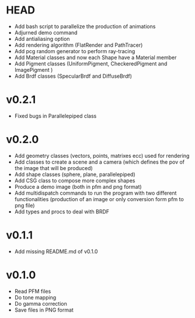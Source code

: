 # HEAD

- Add bash script to parallelize the production of animations
- Adjurned demo command
- Add antialiasing option 
- Add rendering algorithm (FlatRender and PathTracer)
- Add pcg random generator to perform ray-tracing
- Add Material classes and now each Shape have a Material member
- Add Pigment classes (UniformPigment, CheckeredPigment and ImagePigment )
- Add Brdf classes (SpecularBrdf and DiffuseBrdf)

# v0.2.1

- Fixed bugs in Parallelepiped class

# v0.2.0

- Add geometry classes (vectors, points, matrixes ecc) used for rendering
- Add classes to create a scene and a camera (which defines the pov of the image that will be produced)
- Add shape classes (sphere, plane, parallelepiped)
- Add CSG class to compose more complex shapes
- Produce a demo image (both in pfm and png format)
- Add multidispatch commands to run the program with two different functionalities (production of an image or only conversion form pfm to png file)
- Add types and procs to deal with BRDF

# v0.1.1

- Add missing README.md of v0.1.0

# v0.1.0

- Read PFM files
- Do tone mapping
- Do gamma correction
- Save files in PNG format